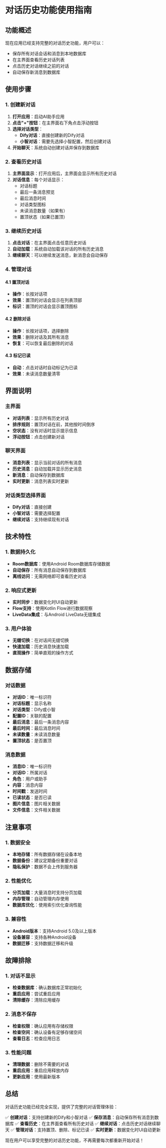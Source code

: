 # 对话历史功能使用指南

## 功能概述

现在应用已经支持完整的对话历史功能，用户可以：
- 保存所有对话会话和消息到本地数据库
- 在主界面查看历史对话列表
- 点击历史对话继续之前的对话
- 自动保存新消息到数据库

## 使用步骤

### 1. 创建新对话

1. **打开应用**：启动AI助手应用
2. **点击"+"按钮**：在主界面右下角点击浮动按钮
3. **选择对话类型**：
   - **Dify对话**：直接创建新的Dify对话
   - **小智对话**：需要先选择小智配置，然后创建对话
4. **开始聊天**：系统自动创建对话并保存到数据库

### 2. 查看历史对话

1. **主界面显示**：打开应用后，主界面会显示所有历史对话
2. **对话信息**：每个对话显示：
   - 对话标题
   - 最后一条消息预览
   - 最后消息时间
   - 对话类型图标
   - 未读消息数量（如果有）
   - 置顶状态（如果已置顶）

### 3. 继续历史对话

1. **点击对话**：在主界面点击任意历史对话
2. **自动加载**：系统自动加载该对话的所有历史消息
3. **继续聊天**：可以继续发送消息，新消息会自动保存

### 4. 管理对话

#### 4.1 置顶对话
- **操作**：长按对话项
- **效果**：置顶的对话会显示在列表顶部
- **标识**：置顶的对话会显示置顶图标

#### 4.2 删除对话
- **操作**：长按对话项，选择删除
- **效果**：删除对话及其所有消息
- **恢复**：可以恢复最后删除的对话

#### 4.3 标记已读
- **自动**：点击对话时自动标记为已读
- **效果**：未读消息数量清零

## 界面说明

### 主界面
- **对话列表**：显示所有历史对话
- **排序规则**：置顶对话在前，其他按时间倒序
- **空状态**：没有对话时显示提示信息
- **浮动按钮**：点击创建新对话

### 聊天界面
- **消息列表**：显示当前对话的所有消息
- **历史消息**：自动加载并显示历史消息
- **新消息**：自动保存到数据库
- **实时更新**：消息列表实时更新

### 对话类型选择界面
- **Dify对话**：直接创建
- **小智对话**：需要选择配置
- **继续对话**：支持继续现有对话

## 技术特性

### 1. 数据持久化
- **Room数据库**：使用Android Room数据库存储数据
- **自动保存**：所有消息自动保存到数据库
- **离线访问**：无需网络即可查看历史对话

### 2. 响应式更新
- **实时同步**：数据变化时UI自动更新
- **Flow支持**：使用Kotlin Flow进行数据观察
- **LiveData集成**：与Android LiveData无缝集成

### 3. 用户体验
- **无缝切换**：在对话间无缝切换
- **快速加载**：历史消息快速加载
- **直观操作**：简单直观的操作方式

## 数据存储

### 对话数据
- **对话ID**：唯一标识符
- **对话标题**：显示名称
- **对话类型**：Dify或小智
- **配置ID**：关联的配置
- **最后消息**：最后一条消息内容
- **最后时间**：最后消息时间
- **未读数量**：未读消息数量
- **置顶状态**：是否置顶

### 消息数据
- **消息ID**：唯一标识符
- **对话ID**：所属对话
- **角色**：用户或助手
- **内容**：消息内容
- **时间戳**：发送时间
- **已读状态**：是否已读
- **图片信息**：图片相关数据
- **文件信息**：文件相关数据

## 注意事项

### 1. 数据安全
- **本地存储**：所有数据存储在设备本地
- **数据备份**：建议定期备份重要对话
- **隐私保护**：数据不会上传到服务器

### 2. 性能优化
- **分页加载**：大量消息时支持分页加载
- **内存管理**：自动管理内存使用
- **数据库优化**：使用索引优化查询性能

### 3. 兼容性
- **Android版本**：支持Android 5.0及以上版本
- **设备兼容**：支持各种Android设备
- **数据迁移**：支持数据迁移和升级

## 故障排除

### 1. 对话不显示
- **检查数据库**：确认数据库正常初始化
- **重启应用**：尝试重启应用
- **清除缓存**：清除应用缓存

### 2. 消息不保存
- **检查权限**：确认应用有存储权限
- **检查空间**：确认设备有足够存储空间
- **查看日志**：检查应用日志

### 3. 性能问题
- **清理数据**：删除不需要的对话
- **重启应用**：重启应用释放内存
- **更新应用**：使用最新版本

## 总结

对话历史功能已经完全实现，提供了完整的对话管理体验：

✅ **创建对话**：支持创建新的Dify和小智对话
✅ **保存消息**：自动保存所有消息到数据库
✅ **查看历史**：在主界面查看所有历史对话
✅ **继续对话**：点击历史对话继续聊天
✅ **管理对话**：支持置顶、删除、标记已读
✅ **实时更新**：数据变化时UI自动更新

现在用户可以享受完整的对话历史功能，不再需要每次都重新开始对话！
